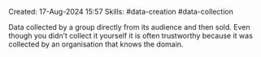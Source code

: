 Created: 17-Aug-2024 15:57
Skills: #data-creation #data-collection 

Data collected by a group directly from its audience and then sold. Even though you didn’t collect it yourself it is often trustworthy because it was collected by an organisation that knows the domain.
